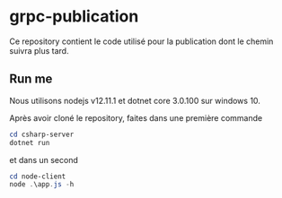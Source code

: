 # grpc-publication

Ce repository contient le code utilisé pour la publication dont le chemin suivra plus tard.

## Run me

Nous utilisons nodejs v12.11.1 et dotnet core 3.0.100 sur windows 10.

Après avoir cloné le repository, faites dans une première commande

```ps1
cd csharp-server
dotnet run
```

et dans un second

```ps1
cd node-client
node .\app.js -h
```
